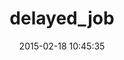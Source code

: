 ---
layout: post
title:  "delayed_job"
repo:   "collectiveidea/delayed_job"
date:   2015-02-18 10:45:35
gemurl: http://github.com/collectiveidea/delayed_job
---